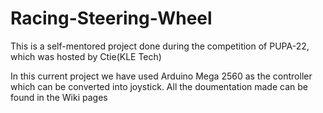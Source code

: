 # Racing-Steering-Wheel
This is a self-mentored project done during the competition of PUPA-22, which was hosted by Ctie(KLE Tech)

In this current project we have used Arduino Mega 2560 as the controller which can be converted into joystick.
All the doumentation made can be found in the Wiki pages
